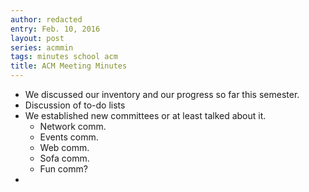 ```yaml
---
author: redacted
entry: Feb. 10, 2016
layout: post
series: acmmin
tags: minutes school acm
title: ACM Meeting Minutes
---
```


- We discussed our inventory and our progress so far this semester.
- Discussion of to-do lists
- We established new committees or at least talked about it.
  - Network comm.
  - Events comm.
  - Web comm.
  - Sofa comm.
  - Fun comm?
- &nbsp;
